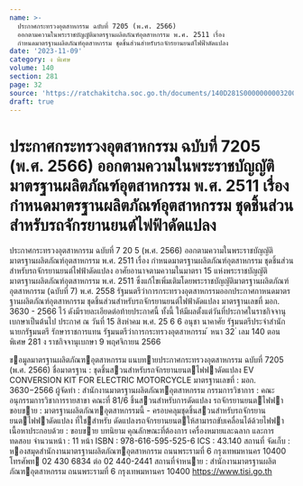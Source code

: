 ```yaml
---
name: >-
  ประกาศกระทรวงอุตสาหกรรม ฉบับที่ 7205 (พ.ศ. 2566)
  ออกตามความในพระราชบัญญัติมาตรฐานผลิตภัณฑ์อุตสาหกรรม พ.ศ. 2511 เรื่อง
  กำหนดมาตรฐานผลิตภัณฑ์อุตสาหกรรม ชุดชิ้นส่วนสำหรับรถจักรยานยนต์ไฟฟ้าดัดแปลง
date: '2023-11-09'
category: ง พิเศษ
volume: 140
section: 281
page: 32
source: 'https://ratchakitcha.soc.go.th/documents/140D281S0000000003200.pdf'
draft: true
---
```


# ประกาศกระทรวงอุตสาหกรรม ฉบับที่ 7205 (พ.ศ. 2566) ออกตามความในพระราชบัญญัติมาตรฐานผลิตภัณฑ์อุตสาหกรรม พ.ศ. 2511 เรื่อง กำหนดมาตรฐานผลิตภัณฑ์อุตสาหกรรม ชุดชิ้นส่วนสำหรับรถจักรยานยนต์ไฟฟ้าดัดแปลง

ประกาศกระทรวงอุตสาหกรรม ฉบับที่ 7 20 5 (พ.ศ. 2566) ออกตามความในพระราชบัญญัติมาตรฐานผลิตภัณฑ์อุตสาหกรรม พ.ศ. 2511 เรื่อง กำหนดมาตรฐานผลิตภัณฑ์อุตสาหกรรม ชุดชิ้นส่วนสำหรับรถจักรยานยนต์ไฟฟ้าดัดแปลง อาศัยอานาจตามความในมาตรา 15 แห่งพระราชบัญญัติมาตรฐานผลิตภัณฑ์อุตสาหกรรม พ.ศ. 2511 ซึ่งแก้ไขเพิ่มเติมโดยพระราชบัญญัติมาตรฐานผลิตภัณฑ์อุตสาหกรรม (ฉบับที่ 7) พ.ศ. 2558 รัฐมนตรีว่าการกระทรวงอุตสาหกรรมออกประกาศกาหนดมาตรฐานผลิตภัณฑ์อุตสาหกรรม ชุดชิ้นส่วนสำหรับรถจักรยานยนต์ไฟฟ้าดัดแปลง มาตรฐานเลขที่ มอก. 3630 - 2566 ไว้ ดังมีรายละเอียดต่อท้ายประกาศนี้ ทั้งนี้ ให้มีผลตั้งแต่วันที่ประกาศในราชกิจจานุเบกษาเป็นต้นไป ประกาศ ณ วันที่ 15 สิงหำคม พ.ศ. 25 6 6 อนุชา นาคาศัย รัฐมนตรีประจำสำนักนายกรัฐมนตรี รักษาราชการแทน รัฐมนตรีว่าการกระทรวงอุตสาหกรรม ้ หนา 32 ่ เลม 140 ตอนพิเศษ 281 ง ราชกิจจานุเบกษา 9 พฤศจิกายน 2566

ขอมูลมาตรฐานผลิตภัณฑอุตสาหกรรม แนบทายประกาศกระทรวงอุตสาหกรรม ฉบับที่ 7205 (พ.ศ. 2566) ชื่อมาตรฐาน : ชุดชิ้นสวนสําหรับรถจักรยานยนตไฟฟาดัดแปลง EV CONVERSION KIT FOR ELECTRIC MOTORCYCLE มาตรฐานเลขที่ : มอก. 3630−2566 ผู้จัดทํา : สํานักงานมาตรฐานผลิตภัณฑอุตสาหกรรม กรรมการวิชาการ : คณะอนุกรรมการวิชาการรายสาขา คณะที่ 81/6 ชิ้นสวนสําหรับการดัดแปลง รถจักรยานยนตไฟฟา ขอบขาย : มาตรฐานผลิตภัณฑอุตสาหกรรมนี้ - ครอบคลุมชุดชิ้นสวนสําหรับรถจักรยานยนตไฟฟาดัดแปลง ที่ใชสําหรับ ดัดแปลงรถจักรยานยนตให้สามารถขับเคลื่อนได้ด้วยไฟฟา เนื้อหาประกอบด้วย : ขอบขาย บทนิยาม คุณลักษณะที่ต้องการ เครื่องหมายและฉลาก และการ ทดสอบ จํานวนหน้า : 11 หน้า ISBN : 978-616-595-525-6 ICS : 43.140 สถานที่ จัดเก็บ : หองสมุดสํานักงานมาตรฐานผลิตภัณฑอุตสาหกรรม ถนนพระรามที่ 6 กรุงเทพมหานคร 10400 โทรศัพท 02 430 6834 ต่อ 02 440-2441 สถานที่จําหนาย : สํานักงานมาตรฐานผลิตภัณฑอุตสาหกรรม ถนนพระรามที่ 6 กรุงเทพมหานคร 10400 https://www.tisi.go.th
